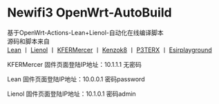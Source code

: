 # Newifi3 OpenWrt-AutoBuild

基于OpenWrt-Actions-Lean+Lienol-自动化在线编译脚本  
源码和脚本来自  
[Lean](https://github.com/coolsnowwolf/lede)  丨  [Lienol](https://github.com/Lienol/openwrt )  丨  [KFERMercer](https://github.com/KFERMercer/OpenWrt )   丨 [Kenzok8](https://github.com/kenzok8/openwrt-packages)  丨  [P3TERX](https://github.com/P3TERX/Actions-OpenWrt)  丨  [Esirplayground](https://github.com/esirplayground/AutoBuild-OpenWrt)  

KFERMercer 固件页面登陆IP地址：10.1.1.1 无密码

Lean 固件页面登陆IP地址：10.0.0.1 密码password

Lienol 固件页面登陆IP地址：10.1.0.1 密码admin
